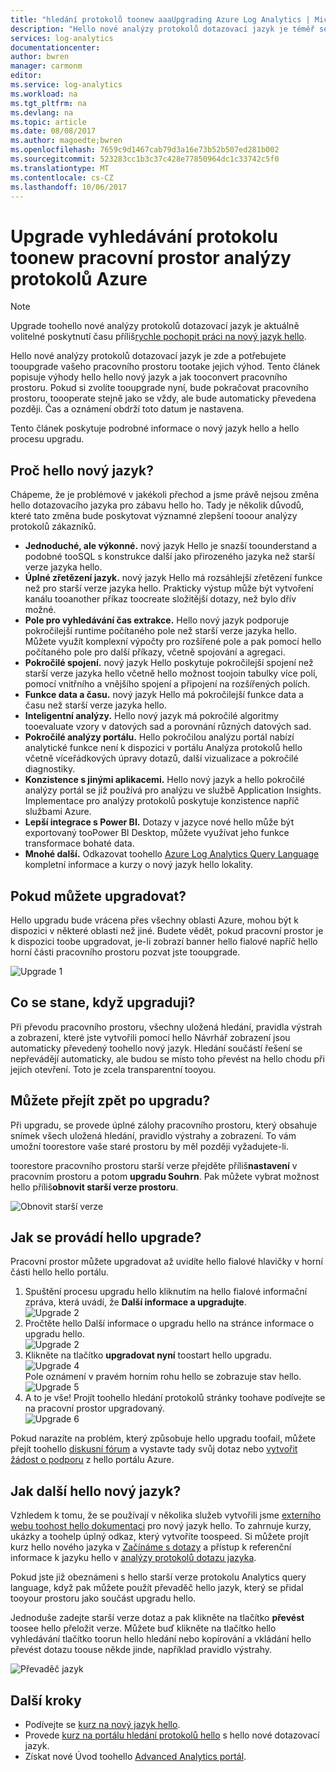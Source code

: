 ```yaml
---
title: "hledání protokolů toonew aaaUpgrading Azure Log Analytics | Microsoft Docs"
description: "Hello nové analýzy protokolů dotazovací jazyk je téměř sem a ve verzi public preview hello se můžete zapojit.  Tento článek popisuje výhody hello hello nový jazyk a jak tooconvert pracovního prostoru."
services: log-analytics
documentationcenter: 
author: bwren
manager: carmonm
editor: 
ms.service: log-analytics
ms.workload: na
ms.tgt_pltfrm: na
ms.devlang: na
ms.topic: article
ms.date: 08/08/2017
ms.author: magoedte;bwren
ms.openlocfilehash: 7659c9d1467cab79d3a16e73b52b507ed281b002
ms.sourcegitcommit: 523283cc1b3c37c428e77850964dc1c33742c5f0
ms.translationtype: MT
ms.contentlocale: cs-CZ
ms.lasthandoff: 10/06/2017
---
```

# <a name="upgrade-your-azure-log-analytics-workspace-toonew-log-search"></a>Upgrade vyhledávání protokolu toonew pracovní prostor analýzy protokolů Azure

> [!NOTE]
> Upgrade toohello nové analýzy protokolů dotazovací jazyk je aktuálně volitelné poskytnutí času příliš[rychle pochopit práci na nový jazyk hello](https://go.microsoft.com/fwlink/?linkid=856078).  

Hello nové analýzy protokolů dotazovací jazyk je zde a potřebujete tooupgrade vašeho pracovního prostoru tootake jejich výhod.  Tento článek popisuje výhody hello hello nový jazyk a jak tooconvert pracovního prostoru.  Pokud si zvolíte tooupgrade nyní, bude pokračovat pracovního prostoru, toooperate stejně jako se vždy, ale bude automaticky převedena později.  Čas a oznámení obdrží toto datum je nastavena.

Tento článek poskytuje podrobné informace o nový jazyk hello a hello procesu upgradu.

## <a name="why-hello-new-language"></a>Proč hello nový jazyk?
Chápeme, že je problémové v jakékoli přechod a jsme právě nejsou změna hello dotazovacího jazyka pro zábavu hello ho.  Tady je několik důvodů, které tato změna bude poskytovat významné zlepšení tooour analýzy protokolů zákazníků.

- **Jednoduché, ale výkonné.** nový jazyk Hello je snazší toounderstand a podobné tooSQL s konstrukce další jako přirozeného jazyka než starší verze jazyka hello.
- **Úplné zřetězení jazyk.**  nový jazyk Hello má rozsáhlejší zřetězení funkce než pro starší verze jazyka hello.  Prakticky výstup může být vytvoření kanálu tooanother příkaz toocreate složitější dotazy, než bylo dřív možné.
- **Pole pro vyhledávání čas extrakce.**  Hello nový jazyk podporuje pokročilejší runtime počítaného pole než starší verze jazyka hello.  Můžete využít komplexní výpočty pro rozšířené pole a pak pomocí hello počítaného pole pro další příkazy, včetně spojování a agregaci.
- **Pokročilé spojení.**  nový jazyk Hello poskytuje pokročilejší spojení než starší verze jazyka hello včetně hello možnost toojoin tabulky více polí, pomocí vnitřního a vnějšího spojení a připojení na rozšířených polích.
- **Funkce data a času.**  nový jazyk Hello má pokročilejší funkce data a času než starší verze jazyka hello.
- **Inteligentní analýzy.**  Hello nový jazyk má pokročilé algoritmy tooevaluate vzory v datových sad a porovnání různých datových sad.
- **Pokročilé analýzy portálu.**  Hello pokročilou analýzu portál nabízí analytické funkce není k dispozici v portálu Analýza protokolů hello včetně víceřádkových úpravy dotazů, další vizualizace a pokročilé diagnostiky.
- **Konzistence s jinými aplikacemi.**  Hello nový jazyk a hello pokročilé analýzy portál se již používá pro analýzu ve službě Application Insights.  Implementace pro analýzy protokolů poskytuje konzistence napříč službami Azure.
- **Lepší integrace s Power BI.** Dotazy v jazyce nové hello může být exportovaný tooPower BI Desktop, můžete využívat jeho funkce transformace bohaté data.
- **Mnohé další.** Odkazovat toohello [Azure Log Analytics Query Language](https://docs.loganalytics.io) kompletní informace a kurzy o nový jazyk hello lokality.


## <a name="when-can-i-upgrade"></a>Pokud můžete upgradovat?
Hello upgradu bude vrácena přes všechny oblasti Azure, mohou být k dispozici v některé oblasti než jiné.  Budete vědět, pokud pracovní prostor je k dispozici toobe upgradovat, je-li zobrazí banner hello fialové napříč hello horní části pracovního prostoru pozvat jste tooupgrade.

![Upgrade 1](media/log-analytics-log-search-upgrade/upgrade-01a.png)

## <a name="what-happens-when-i-upgrade"></a>Co se stane, když upgraduji?
Při převodu pracovního prostoru, všechny uložená hledání, pravidla výstrah a zobrazení, které jste vytvořili pomocí hello Návrhář zobrazení jsou automaticky převedený toohello nový jazyk.  Hledání součástí řešení se nepřevádějí automaticky, ale budou se místo toho převést na hello chodu při jejich otevření.  Toto je zcela transparentní tooyou.

## <a name="can-i-go-back-after-i-upgrade"></a>Můžete přejít zpět po upgradu?
Při upgradu, se provede úplné zálohy pracovního prostoru, který obsahuje snímek všech uložená hledání, pravidlo výstrahy a zobrazení.  To vám umožní toorestore vaše staré prostoru by měl později vyžadujete-li.

toorestore pracovního prostoru starší verze přejděte příliš**nastavení** v pracovním prostoru a potom **upgradu Souhrn**.  Pak můžete vybrat možnost hello příliš**obnovit starší verze prostoru**.  

![Obnovit starší verze](media/log-analytics-log-search-upgrade/restore-legacy-b.png)

## <a name="how-do-i-perform-hello-upgrade"></a>Jak se provádí hello upgrade?
Pracovní prostor můžete upgradovat až uvidíte hello fialové hlavičky v horní části hello hello portálu.  

1.  Spuštění procesu upgradu hello kliknutím na hello fialové informační zpráva, která uvádí, že **Další informace a upgradujte**.<br>![Upgrade 2](media/log-analytics-log-search-upgrade/upgrade-01a.png)<br>
2.  Pročtěte hello Další informace o upgradu hello na stránce informace o upgradu hello.<br>![Upgrade 2](media/log-analytics-log-search-upgrade/upgrade-03.png)<br>
3.  Klikněte na tlačítko **upgradovat nyní** toostart hello upgradu.<br>![Upgrade 4](media/log-analytics-log-search-upgrade/upgrade-04.png)<br>Pole oznámení v pravém horním rohu hello se zobrazuje stav hello.<br>![Upgrade 5](media/log-analytics-log-search-upgrade/upgrade-05.png)
4.  A to je vše!  Projít toohello hledání protokolů stránky toohave podívejte se na pracovní prostor upgradovaný.<br>![Upgrade 6](media/log-analytics-log-search-upgrade/upgrade-06.png)<br>

Pokud narazíte na problém, který způsobuje hello upgradu toofail, můžete přejít toohello [diskusní fórum](https://social.msdn.microsoft.com/Forums/azure/home?forum=opinsights) a vystavte tady svůj dotaz nebo [vytvořit žádost o podporu](../azure-supportability/how-to-create-azure-support-request.md) z hello portálu Azure.

## <a name="how-do-i-learn-hello-new-language"></a>Jak další hello nový jazyk?
Vzhledem k tomu, že se používají v několika služeb vytvořili jsme [externího webu toohost hello dokumentaci](https://docs.loganalytics.io/) pro nový jazyk hello.  To zahrnuje kurzy, ukázky a toohelp úplný odkaz, který vytvoříte toospeed. Si můžete projít kurz hello nového jazyka v [Začínáme s dotazy](https://go.microsoft.com/fwlink/?linkid=856078) a přístup k referenční informace k jazyku hello v [analýzy protokolů dotazu jazyka](https://go.microsoft.com/fwlink/?linkid=856079).  

Pokud jste již obeznámeni s hello starší verze protokolu Analytics query language, když pak můžete použít převaděč hello jazyk, který se přidal tooyour prostoru jako součást upgradu hello.

Jednoduše zadejte starší verze dotaz a pak klikněte na tlačítko **převést** toosee hello přeložit verze.  Můžete buď klikněte na tlačítko hello vyhledávání tlačítko toorun hello hledání nebo kopírování a vkládání hello převést dotazu toouse někde jinde, například pravidlo výstrahy.

![Převaděč jazyk](media/log-analytics-log-search-upgrade/language-converter.png)


## <a name="next-steps"></a>Další kroky
- Podívejte se [kurz na nový jazyk hello](https://go.microsoft.com/fwlink/?linkid=856078).
- Provede [kurz na portálu hledání protokolů hello](log-analytics-log-search-log-search-portal.md) s hello nové dotazovací jazyk.
- Získat nové Úvod toohello [Advanced Analytics portál](https://go.microsoft.com/fwlink/?linkid=856587).
